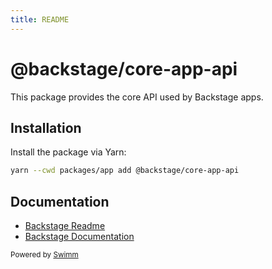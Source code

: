 ```yaml
---
title: README
---
```

# @backstage/core-app-api

This package provides the core API used by Backstage apps.

## Installation

Install the package via Yarn:

```bash
yarn --cwd packages/app add @backstage/core-app-api
```

## Documentation

- [Backstage Readme](https://github.com/backstage/backstage/blob/master/README.md)
- [Backstage Documentation](https://backstage.io/docs)

<SwmMeta version="3.0.0"><sup>Powered by [Swimm](https://app.swimm.io/)</sup></SwmMeta>
